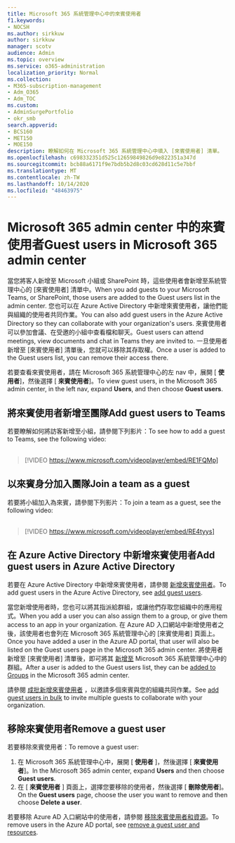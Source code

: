 ```yaml
---
title: Microsoft 365 系統管理中心中的來賓使用者
f1.keywords:
- NOCSH
ms.author: sirkkuw
author: sirkkuw
manager: scotv
audience: Admin
ms.topic: overview
ms.service: o365-administration
localization_priority: Normal
ms.collection:
- M365-subscription-management
- Adm_O365
- Adm_TOC
ms.custom:
- AdminSurgePortfolio
- okr_smb
search.appverid:
- BCS160
- MET150
- MOE150
description: 瞭解如何在 Microsoft 365 系統管理中心中填入 [來賓使用者] 清單。
ms.openlocfilehash: c698332351d525c12659849826d9e822351a347d
ms.sourcegitcommit: bcb88a6171f9e7bdb5b2d8c03cd628d11c5e7bbf
ms.translationtype: MT
ms.contentlocale: zh-TW
ms.lasthandoff: 10/14/2020
ms.locfileid: "48463975"
---
```

# <a name="guest-users-in-microsoft-365-admin-center"></a><span data-ttu-id="5766d-103">Microsoft 365 admin center 中的來賓使用者</span><span class="sxs-lookup"><span data-stu-id="5766d-103">Guest users in Microsoft 365 admin center</span></span>

<span data-ttu-id="5766d-104">當您將客人新增至 Microsoft 小組或 SharePoint 時，這些使用者會新增至系統管理中心的 [來賓使用者] 清單中。</span><span class="sxs-lookup"><span data-stu-id="5766d-104">When you add guests to your Microsoft Teams, or SharePoint, those users are added to the Guest users list in the admin center.</span></span> <span data-ttu-id="5766d-105">您也可以在 Azure Active Directory 中新增來賓使用者，讓他們能與組織的使用者共同作業。</span><span class="sxs-lookup"><span data-stu-id="5766d-105">You can also add guest users in the Azure Active Directory so they can collaborate with your organization's users.</span></span> <span data-ttu-id="5766d-106">來賓使用者可以參加會議、在受邀的小組中查看檔和聊天。</span><span class="sxs-lookup"><span data-stu-id="5766d-106">Guest users can attend meetings, view documents and chat in Teams they are invited to.</span></span>
<span data-ttu-id="5766d-107">一旦使用者新增至 [來賓使用者] 清單後，您就可以移除其存取權。</span><span class="sxs-lookup"><span data-stu-id="5766d-107">Once a user is added to the Guest users list, you can remove their access there.</span></span>

<span data-ttu-id="5766d-108">若要查看來賓使用者，請在 Microsoft 365 系統管理中心的左 nav 中，展開 [ **使用者**]，然後選擇 [ **來賓使用者**]。</span><span class="sxs-lookup"><span data-stu-id="5766d-108">To view guest users, in the Microsoft 365 admin center, in the left nav, expand **Users**, and then choose **Guest users**.</span></span>

## <a name="add-guest-users-to-teams"></a><span data-ttu-id="5766d-109">將來賓使用者新增至團隊</span><span class="sxs-lookup"><span data-stu-id="5766d-109">Add guest users to Teams</span></span>

<span data-ttu-id="5766d-110">若要瞭解如何將訪客新增至小組，請參閱下列影片：</span><span class="sxs-lookup"><span data-stu-id="5766d-110">To see how to add a guest to Teams, see the following video:</span></span> <br><br>

> [!VIDEO https://www.microsoft.com/videoplayer/embed/RE1FQMp]

## <a name="join-a-team-as-a-guest"></a><span data-ttu-id="5766d-111">以來賓身分加入團隊</span><span class="sxs-lookup"><span data-stu-id="5766d-111">Join a team as a guest</span></span>

<span data-ttu-id="5766d-112">若要將小組加入為來賓，請參閱下列影片：</span><span class="sxs-lookup"><span data-stu-id="5766d-112">To join a team as a guest, see the following video:</span></span><br><br>

> [!VIDEO https://www.microsoft.com/videoplayer/embed/RE4tyys]

## <a name="add-guest-users-in-azure-active-directory"></a><span data-ttu-id="5766d-113">在 Azure Active Directory 中新增來賓使用者</span><span class="sxs-lookup"><span data-stu-id="5766d-113">Add guest users in Azure Active Directory</span></span>

<span data-ttu-id="5766d-114">若要在 Azure Active Directory 中新增來賓使用者，請參閱 [新增來賓使用者](https://docs.microsoft.com/azure/active-directory/b2b/b2b-quickstart-add-guest-users-portal)。</span><span class="sxs-lookup"><span data-stu-id="5766d-114">To add guest users in the Azure Active Directory, see [add guest users](https://docs.microsoft.com/azure/active-directory/b2b/b2b-quickstart-add-guest-users-portal).</span></span>

<span data-ttu-id="5766d-115">當您新增使用者時，您也可以將其指派給群組，或讓他們存取您組織中的應用程式。</span><span class="sxs-lookup"><span data-stu-id="5766d-115">When you add a user you can also assign them to a group, or give them access to an app in your organization.</span></span> <span data-ttu-id="5766d-116">在 Azure AD 入口網站中新增使用者之後，該使用者也會列在 Microsoft 365 系統管理中心的 [來賓使用者] 頁面上。</span><span class="sxs-lookup"><span data-stu-id="5766d-116">Once you have added a user in the Azure AD portal, that user will also be listed on the Guest users page in the Microsoft 365 admin center.</span></span>
<span data-ttu-id="5766d-117">將使用者新增至 [來賓使用者] 清單後，即可將其 [新增至](../create-groups/manage-guest-access-in-groups.md#add-guests-to-a-microsoft-365-group-from-the-admin-center) Microsoft 365 系統管理中心中的群組。</span><span class="sxs-lookup"><span data-stu-id="5766d-117">After a user is added to the Guest users list, they can be [added to Groups](../create-groups/manage-guest-access-in-groups.md#add-guests-to-a-microsoft-365-group-from-the-admin-center) in the Microsoft 365 admin center.</span></span>

<span data-ttu-id="5766d-118">請參閱 [成批新增來賓使用者](https://docs.microsoft.com/azure/active-directory/b2b/tutorial-bulk-invite) ，以邀請多個來賓與您的組織共同作業。</span><span class="sxs-lookup"><span data-stu-id="5766d-118">See [add guest users in bulk](https://docs.microsoft.com/azure/active-directory/b2b/tutorial-bulk-invite) to invite multiple guests to collaborate with your organization.</span></span>


## <a name="remove-a-guest-user"></a><span data-ttu-id="5766d-119">移除來賓使用者</span><span class="sxs-lookup"><span data-stu-id="5766d-119">Remove a guest user</span></span>

<span data-ttu-id="5766d-120">若要移除來賓使用者：</span><span class="sxs-lookup"><span data-stu-id="5766d-120">To remove a guest user:</span></span>

1. <span data-ttu-id="5766d-121">在 Microsoft 365 系統管理中心中，展開 [ **使用者** ]，然後選擇 [ **來賓使用者**]。</span><span class="sxs-lookup"><span data-stu-id="5766d-121">In the Microsoft 365 admin center, expand **Users** and then choose **Guest users**.</span></span>
1. <span data-ttu-id="5766d-122">在 [ **來賓使用者** ] 頁面上，選擇您要移除的使用者，然後選擇 [ **刪除使用者**]。</span><span class="sxs-lookup"><span data-stu-id="5766d-122">On the **Guest users** page, choose the user you want to remove and then choose **Delete a user**.</span></span> 

<span data-ttu-id="5766d-123">若要移除 Azure AD 入口網站中的使用者，請參閱 [移除來賓使用者和資源](https://docs.microsoft.com/azure/active-directory/b2b/b2b-quickstart-add-guest-users-portal#clean-up-resources)。</span><span class="sxs-lookup"><span data-stu-id="5766d-123">To remove users in the Azure AD portal, see [remove a guest user and resources](https://docs.microsoft.com/azure/active-directory/b2b/b2b-quickstart-add-guest-users-portal#clean-up-resources).</span></span>
